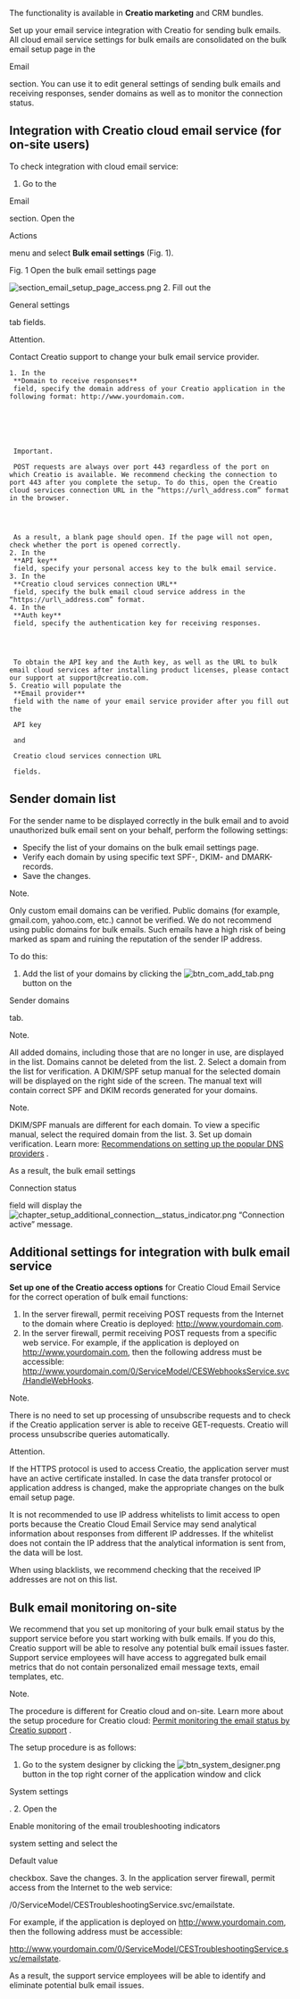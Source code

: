 


 The functionality is available in
 **Creatio marketing** 
 and CRM bundles.
 



 Set up your email service integration with Creatio for sending bulk emails. All cloud email service settings for bulk emails are consolidated on the bulk email setup page in the
 
 Email
 
 section. You can use it to edit general settings of sending bulk emails and receiving responses, sender domains as well as to monitor the connection status.
 



 Integration with Creatio cloud email service (for on-site users)
------------------------------------------------------------------



 To check integration with cloud email service:
 


1. Go to the
 
 Email
 
 section. Open the
 
 Actions
 
 menu and select
 **Bulk email settings** 
 (Fig. 1).
 




 Fig. 1 Open the bulk email settings page
 

![section_email_setup_page_access.png](/guides/sites/en/files/documentation/user/en/on_site_deployment/BPMonlineHelp/bulk_emails/section_email_setup_page_access.png)
2. Fill out the
 
 General settings
 
 tab fields.
 





 Attention.
 
 Contact Creatio support to change your bulk email service provider.
 



	1. In the
	 **Domain to receive responses** 
	 field, specify the domain address of your Creatio application in the following format: http://www.yourdomain.com.
	 
	
	
	
	
	
	 Important.
	 
	 POST requests are always over port 443 regardless of the port on which Creatio is available. We recommend checking the connection to port 443 after you complete the setup. To do this, open the Creatio cloud services connection URL in the “https://url\_address.com” format in the browser.
	 
	
	
	
	 As a result, a blank page should open. If the page will not open, check whether the port is opened correctly.
	2. In the
	 **API key** 
	 field, specify your personal access key to the bulk email service.
	3. In the
	 **Creatio cloud services connection URL** 
	 field, specify the bulk email cloud service address in the “https://url\_address.com” format.
	4. In the
	 **Auth key** 
	 field, specify the authentication key for receiving responses.
	 
	
	
	
	 To obtain the API key and the Auth key, as well as the URL to bulk email cloud services after installing product licenses, please contact our support at support@creatio.com.
	5. Creatio will populate the
	 **Email provider** 
	 field with the name of your email service provider after you fill out the
	 
	 API key
	 
	 and
	 
	 Creatio cloud services connection URL
	 
	 fields.



 Sender domain list
--------------------



 For the sender name to be displayed correctly in the bulk email and to avoid unauthorized bulk email sent on your behalf, perform the following settings:
 


* Specify the list of your domains on the bulk email settings page.
* Verify each domain by using specific text SPF-, DKIM- and DMARK-records.
* Save the changes.





 Note.
 
 Only custom email domains can be verified. Public domains (for example, gmail.com, yahoo.com, etc.) cannot be verified. We do not recommend using public domains for bulk emails. Such emails have a high risk of being marked as spam and ruining the reputation of the sender IP address.
 




 To do this:
 


1. Add the list of your domains by clicking the
 ![btn_com_add_tab.png](/guides/sites/en/files/documentation/user/en/on_site_deployment/BPMonlineHelp/bulk_emails/btn_com_add_tab.png)
 button on the
 
 Sender domains
 
 tab.
 





 Note.
 
 All added domains, including those that are no longer in use, are displayed in the list. Domains cannot be deleted from the list.
2. Select a domain from the list for verification. A DKIM/SPF setup manual for the selected domain will be displayed on the right side of the screen. The manual text will contain correct SPF and DKIM records generated for your domains.
 





 Note.
 
 DKIM/SPF manuals are different for each domain. To view a specific manual, select the required domain from the list.
3. Set up domain verification. Learn more:
 [Recommendations on setting up the popular DNS providers](/docs/7-16/user/setup_and_administration/email_domain_verification/recommendations_for_dns/recommendations_on_setting_up_the_popular_dns_providers) 
 .
 



 As a result, the bulk email settings
 
 Connection status
 
 field will display the
 ![chapter_setup_additional_connection__status_indicator.png](/guides/sites/en/files/documentation/user/en/on_site_deployment/BPMonlineHelp/bulk_emails/chapter_setup_additional_%D1%81onnection__status_indicator.png)
 “Connection active” message.



 Additional settings for integration with bulk email service
-------------------------------------------------------------



**Set up one of the Creatio access options** 
 for Creatio Cloud Email Service for the correct operation of bulk email functions:
 


1. In the server firewall, permit receiving POST requests from the Internet to the domain where Creatio is deployed: http://www.yourdomain.com.
2. In the server firewall, permit receiving POST requests from a specific web service. For example, if the application is deployed on http://www.yourdomain.com, then the following address must be accessible: http://www.yourdomain.com/0/ServiceModel/CESWebhooksService.svc/HandleWebHooks.
 





 Note.
 
 There is no need to set up processing of unsubscribe requests and to check if the Creatio application server is able to receive GET-requests. Creatio will process unsubscribe queries automatically.
 






 Attention.
 
 If the HTTPS protocol is used to access Creatio, the application server must have an active certificate installed. In case the data transfer protocol or application address is changed, make the appropriate changes on the bulk email setup page.
 




 It is not recommended to use IP address whitelists to limit access to open ports because the Creatio Cloud Email Service may send analytical information about responses from different IP addresses. If the whitelist does not contain the IP address that the analytical information is sent from, the data will be lost.
 



 When using blacklists, we recommend checking that the received IP addresses are not on this list.



 Bulk email monitoring on-site
-------------------------------



 We recommend that you set up monitoring of your bulk email status by the support service before you start working with bulk emails. If you do this, Creatio support will be able to resolve any potential bulk email issues faster. Support service employees will have access to aggregated bulk email metrics that do not contain personalized email message texts, email templates, etc.
 





 Note.
 
 The procedure is different for Creatio cloud and on-site. Learn more about the setup procedure for Creatio cloud:
 [Permit monitoring the email status by Creatio support](/docs/7-16/user/marketing_tools/email_marketing/additional_setup/monitoring_for_creatio_support/permit_monitoring_email_status_by_creatio_support) 
 .
 




 The setup procedure is as follows:
 


1. Go to the system designer by clicking the
 ![btn_system_designer.png](/guides/sites/en/files/documentation/user/en/on_site_deployment/BPMonlineHelp/bulk_emails/btn_system_designer.png)
 button in the top right corner of the application window and click
 
 System settings
 
 .
2. Open the
 
 Enable monitoring of the email troubleshooting indicators
 
 system setting and select the
 
 Default value
 
 checkbox. Save the changes.
3. In the application server firewall, permit access from the Internet to the web service:
 



 /0/ServiceModel/CESTroubleshootingService.svc/emailstate.
 



 For example, if the application is deployed on http://www.yourdomain.com, then the following address must be accessible:
 



 http://www.yourdomain.com/0/ServiceModel/CESTroubleshootingService.svc/emailstate.
 



 As a result, the support service employees will be able to identify and eliminate potential bulk email issues.





